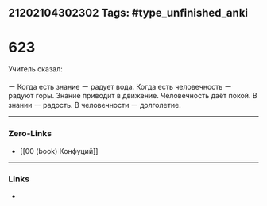 21202104302302
Tags: #type_unfinished_anki 
---
# 623

Учитель сказал:<br><br>ー Когда есть знание ー радует вода. Когда есть человечность ー радуют горы. Знание приводит в движение. Человечность даёт покой. В знании ー радость. В человечности ー долголетие.

---
### Zero-Links
- [[00 (book) Конфуций]]
---
### Links
-